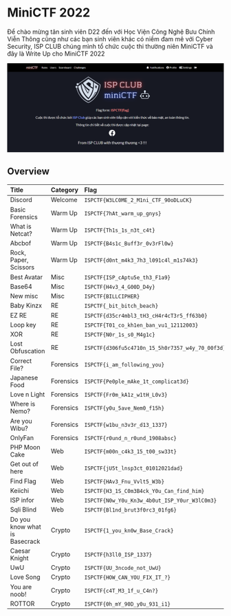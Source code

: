 # MiniCTF 2022 
<p>Để chào mừng tân sinh viên D22 đến với Học Viện Công Nghệ Bưu Chính Viễn Thông cũng như các bạn sinh viên khác có niềm đam mê với Cyber Security, ISP CLUB chúng mình tổ chức cuộc thi thường niên MiniCTF và đây là Write Up cho MiniCTF 2022 <p>
<img src=https://github.com/Dongkong1908/MiniCTF-2022/blob/main/Screenshot%202022-10-06%20191506.png?raw=true>

## Overview

| Title | Category | Flag | 
| :----- | :---------- | :-------------- | 
| Discord | Welcome | `ISPCTF{W3LC0ME_2_M1ni_CTF_90oDLuCK}` | 
| Basic Forensics | Warm Up | `ISPCTF{7hAt_warm_up_gnys}` | 
| What is Netcat? | Warm Up | `ISPCTF{Th1s_1s_n3t_c4t}` | 
| Abcbof | Warm Up | `ISPCTF{B4s1c_Buff3r_0v3rFl0w}` |
| Rock, Paper, Scissors | Warm Up |  `ISPCTF{d0nt_m4k3_7h3_l091c4l_m1s74k3}`  |
| Best Avatar | Misc | `ISPCTF{ISP_cAptu5e_th3_F1a9}` |
| Base64 | Misc | `ISPCTF{H4v3_4_G00D_D4y}` |
| New misc | Misc | `ISPCTF{BILLCIPHER}`|
| Baby Kinzx | RE | `ISPCTF{_bit_bitch_beach}` |
| EZ RE | RE | `ISPCTF{d35cr4mbl3_tH3_cH4r4cT3r5_ff63b0}` |
| Loop key | RE | `ISPCTF{T01_co_kh1en_ban_vu1_12112003}` |
| XOR | RE | `ISPCTF{N0r_1s_s0_M4g1c}` |
| Lost Obfuscation | RE | `ISPCTF{d306fu5c4710n_15_5h0r7357_w4y_70_00f3d}` |
| Correct File? | Forensics | `ISPCTF{i_am_following_you}` |
| Japanese Food | Forensics | `ISPCTF{Pe0ple_mAke_1t_complicat3d}` |
| Love n Light | Forensics | `ISPCTF{Fr0m_kA1z_w1tH_L0v3}` |
| Where is Nemo? | Forensics | `ISPCTF{y0u_5ave_Nem0_f15h}` |
| Are you Wibu? | Forensics | `ISPCTF{w1bu_n3v3r_d13_1337}` |
| OnlyFan | Forensics | `ISPCTF{r0und_n_r0und_1908absc}` |
| PHP Moon Cake| Web | `ISPCTF{m00n_c4k3_15_t00_sw33t}` |
| Get out of here | Web | `ISPCTF{jU5t_lnsp3ct_01012021dad}` |
| Find Flag | Web | `ISPCTF{HAv3_Fnu_Vvlt5_W3b}` |
| Keiichi | Web | `ISPCTF{H3_1S_C0m3B4ck_Y0u_Can_find_him}` |
| ISP infor | Web | `ISPCTF{N0w_Y0u_Kn3w_4b0ut_ISP_Y0ur_W3lC0m3}` |
| Sqli Blind | Web | `ISPCTF{Bl1nd_brut3f0rc3_01fg6}` |
| Do you know what is Basecrack | Crypto | `ISPCTF{1_you_kn0w_Base_Crack}` |
| Caesar Knight | Crypto | `ISPCTF{h3ll0_ISP_1337}` |
| UwU | Crypto | `ISPCTF{UU_3ncode_not_UwU}` |
| Love Song | Crypto | `ISPCTF{HOW_CAN_YOU_FIX_IT_?}` |
| You are noob! | Crypto | `ISPCTF{c4T_M3_1f_u_C4n?}` |
| ROTTOR | Crypto | `ISPCTF{0h_mY_90D_y0u_931_i1}` |




